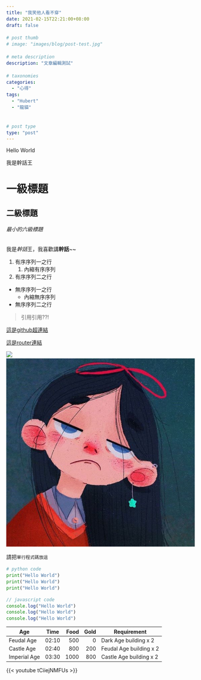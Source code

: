 ```yaml
---
title: "我笑他人看不穿"
date: 2021-02-15T22:21:00+08:00
draft: false

# post thumb
# image: "images/blog/post-test.jpg"

# meta description
description: "文章編輯測試"

# taxonomies
categories: 
  - "心得"
tags:
  - "Hubert"
  - "龍貓"


# post type
type: "post"
---
```


Hello World

我是幹話王

# 一級標題

## 二級標題

###### 最小的六級標題

我是*幹話*王，我喜歡講**幹話**~~

1. 有序序列一之行
    1. 內縮有序序列 
1. 有序序列二之行

* 無序序列一之行
    * 內縮無序序列
* 無序序列二之行

> 引用引用??! 

[這是github超連結](https://github.com/huberthsieh)

[這是router連結](/blog/post-1)

![](https://i.pinimg.com/564x/e0/11/26/e011260267528e21f8210dbd672eb022.jpg)
![](/images/profile.jpg)

請把`單行程式碼放這`

```python
# python code
print("Hello World")
print("Hello World")
print("Hello World")
```

```javascript
// javascript code
console.log("Hello World")
console.log("Hello World")
console.log("Hello World")
```

Age           | Time  | Food | Gold | Requirement
--------------|:-----:|-----:| ----:|------------------------
Feudal Age    | 02:10 |  500 |    0 | Dark Age building x 2
Castle Age    | 02:40 |  800 |  200 | Feudal Age building x 2
Imperial Age  | 03:30 | 1000 |  800 | Castle Age building x 2    


{{< youtube tCiiejNMFUs >}}

